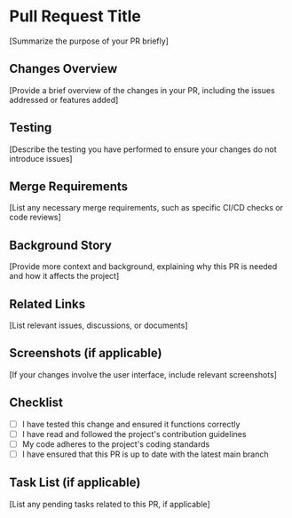 # Pull Request Title

[Summarize the purpose of your PR briefly]

## Changes Overview

[Provide a brief overview of the changes in your PR, including the issues addressed or features added]

## Testing

[Describe the testing you have performed to ensure your changes do not introduce issues]

## Merge Requirements

[List any necessary merge requirements, such as specific CI/CD checks or code reviews]

## Background Story

[Provide more context and background, explaining why this PR is needed and how it affects the project]

## Related Links

[List relevant issues, discussions, or documents]

## Screenshots (if applicable)

[If your changes involve the user interface, include relevant screenshots]

## Checklist

- [ ] I have tested this change and ensured it functions correctly
- [ ] I have read and followed the project's contribution guidelines
- [ ] My code adheres to the project's coding standards
- [ ] I have ensured that this PR is up to date with the latest main branch

## Task List (if applicable)

[List any pending tasks related to this PR, if applicable]
